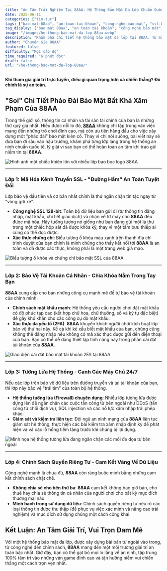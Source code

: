 ```yaml
---
title: "An Tâm Trải Nghiệm Tại 88AA: Hệ Thống Bảo Mật Đa Lớp Chuẩn Quốc Tế"
date: 2025-06-11
categories: ["tin-tuc"]
tags: ["bao-mat-88aa", "an-toan-tai-khoan", "cong-nghe-bao-mat", "ssl-88aa", "bao-mat-thong-tin"]
tag_display: ["bảo mật 88aa", "an toàn tài khoản", "công nghệ bảo mật", "ssl 88aa", "bảo mật thông tin"]
image: "/images/he-thong-bao-mat-da-lop-88aa.webp"
description: "Khám phá chi tiết hệ thống bảo mật đa lớp tại 88AA. Từ mã hóa SSL, bảo vệ tài khoản đến tường lửa máy chủ, tìm hiểu tại sao bạn có thể hoàn toàn an tâm khi trải nghiệm tại đây."
author: "Chuyên Gia 88AA"
featured: false
difficulty: "Mọi cấp độ"
time_required: "6 phút đọc"
draft: false
url: "/he-thong-bao-mat-da-lop-88aa/"
---
```



**Khi tham gia giải trí trực tuyến, điều gì quan trọng hơn cả chiến thắng? Đó chính là sự an toàn.**
## "Soi" Chi Tiết Pháo Đài Bảo Mật Bất Khả Xâm Phạm Của **88AA**


Trong thế giới số, thông tin cá nhân và tài sản tài chính của bạn là những thứ quý giá nhất. Hiểu được nỗi lo đó, [**88AA**](https://88aa.com.co "88AA") không chỉ tập trung vào việc mang đến những trò chơi đỉnh cao, mà còn ưu tiên hàng đầu cho việc xây dựng một "pháo đài" bảo mật kiên cố. Thay vì chỉ nói suông, bài viết này sẽ đưa bạn đi sâu vào hậu trường, khám phá từng lớp lang trong hệ thống an ninh chuẩn quốc tế, lý giải vì sao bạn có thể hoàn toàn an tâm khi trao gửi niềm tin tại **88AA**.


![Hình ảnh một chiếc khiên lớn với nhiều lớp bao bọc logo 88AA](/images/he-thong-bao-mat-da-lop-88aa.webp)


---


### Lớp 1: Mã Hóa Kênh Truyền SSL - "Đường Hầm" An Toàn Tuyệt Đối


Lớp bảo vệ đầu tiên và cơ bản nhất chính là thứ ngăn chặn tin tặc ngay từ "vòng gửi xe".
- **Công nghệ SSL 128-bit**: Toàn bộ dữ liệu bạn gửi đi (từ thông tin đăng nhập, mật khẩu, chi tiết giao dịch) và nhận về từ máy chủ **88AA** đều được mã hóa. Hãy tưởng tượng nó giống như bạn đang gửi một lá thư trong một chiếc hộp sắt đã được khóa kỹ, thay vì một tấm bưu thiếp ai cũng có thể đọc được.
- **Xác thực chứng chỉ**: Biểu tượng ổ khóa màu xanh trên thanh địa chỉ trình duyệt của bạn chính là minh chứng cho thấy kết nối tới **88AA** là an toàn và đã được xác thực, không phải là một trang web giả mạo.


![Biểu tượng ổ khóa và chứng chỉ bảo mật SSL của 88AA](/images/chung-chi-bao-mat-ssl-88aa.webp)


---


### Lớp 2: Bảo Vệ Tài Khoản Cá Nhân - Chìa Khóa Nằm Trong Tay Bạn


**88AA** cung cấp cho bạn những công cụ mạnh mẽ để tự bảo vệ tài khoản của chính mình.
- **Chính sách mật khẩu mạnh**: Hệ thống yêu cầu người chơi đặt mật khẩu có độ phức tạp cao (kết hợp chữ hoa, chữ thường, số và ký tự đặc biệt) để gây khó khăn cho các công cụ dò mật khẩu.
- **Xác thực đa yếu tố (2FA)**: **88AA** khuyến khích người chơi kích hoạt lớp bảo vệ thứ hai này. Kể cả khi kẻ xấu biết mật khẩu của bạn, chúng cũng không thể đăng nhập nếu không có mã xác thực được gửi đến điện thoại của bạn. Bạn có thể dễ dàng thiết lập tính năng này trong phần cài đặt tài khoản của [**88AA**](https://88aa.com.co "88AA").


![Giao diện cài đặt bảo mật tài khoản 2FA tại 88AA](/images/bao-ve-tai-khoan-ca-nhan-88aa.webp)


---


### Lớp 3: Tường Lửa Hệ Thống - Canh Gác Máy Chủ 24/7


Nếu các lớp trên bảo vệ dữ liệu trên đường truyền và tại tài khoản của bạn, thì lớp này bảo vệ "trái tim" của toàn bộ hệ thống.
- **Hệ thống tường lửa (Firewall) chuyên dụng**: Nhiều lớp tường lửa được dựng lên để ngăn chặn các cuộc tấn công từ bên ngoài như DDoS (tấn công từ chối dịch vụ), SQL injection và các nỗ lực xâm nhập trái phép khác.
- **Giám sát và kiểm tra liên tục**: Đội ngũ an ninh mạng của **88AA** liên tục giám sát hệ thống, thực hiện các bài kiểm tra xâm nhập định kỳ để phát hiện và vá các lỗ hổng tiềm tàng trước khi chúng bị lợi dụng.


![Minh họa hệ thống tường lửa đang ngăn chặn các mối đe dọa từ bên ngoài](/images/tuong-lua-bao-ve-he-thong-88aa.webp)


---


### Lớp 4: Chính Sách Quyền Riêng Tư - Cam Kết Vàng Về Dữ Liệu


Công nghệ mạnh là chưa đủ, **88AA** còn ràng buộc mình bằng những cam kết chính sách chặt chẽ.
- **Không chia sẻ cho bên thứ ba**: **88AA** cam kết không bao giờ bán, cho thuê hay chia sẻ thông tin cá nhân của người chơi cho bất kỳ mục đích thương mại nào.
- **Minh bạch trong sử dụng dữ liệu**: Chính sách quyền riêng tư nêu rõ các loại thông tin được thu thập (để phục vụ việc xác minh và nâng cao trải nghiệm) và mục đích sử dụng chúng một cách công khai.


## Kết Luận: An Tâm Giải Trí, Vui Trọn Đam Mê


Với một hệ thống bảo mật đa lớp, được xây dựng bài bản từ ngoài vào trong, từ công nghệ đến chính sách, **88AA** mang đến một môi trường giải trí an toàn bậc nhất. Giờ đây, bạn có thể gạt bỏ mọi lo lắng về an ninh, tập trung 100% tâm trí vào những ván game đỉnh cao và tận hưởng niềm vui chiến thắng một cách trọn vẹn nhất.

